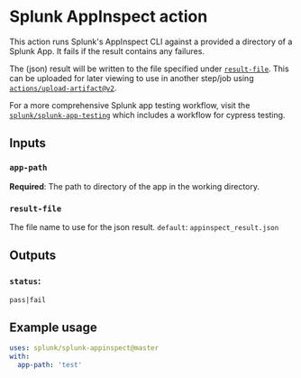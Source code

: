 # Splunk AppInspect action

This action runs Splunk's AppInspect CLI against a provided a directory of a Splunk App. 
It fails if the result contains any failures.

The (json) result will be written to the file specified under [`result-file`](#result-file).
This can be uploaded for later viewing to use in another step/job using [`actions/upload-artifact@v2`](https://github.com/marketplace/actions/upload-a-build-artifact).

For a more comprehensive Splunk app testing workflow, visit the [`splunk/splunk-app-testing`](https://github.com/splunk/splunk-app-testing) which includes a workflow for cypress testing.


## Inputs

### `app-path`

**Required**: The path to directory of the app in the working directory.

### `result-file`
The file name to use for the json result.
`default`: `appinspect_result.json`

## Outputs

### `status`:  

`pass|fail`

## Example usage

```yml
uses: splunk/splunk-appinspect@master
with:
  app-path: 'test'
```
